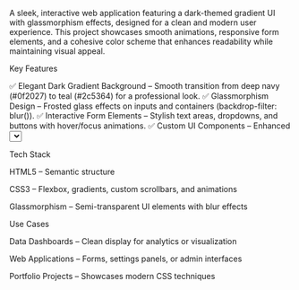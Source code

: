A sleek, interactive web application featuring a dark-themed gradient UI with glassmorphism effects, designed for a clean and modern user experience. This project showcases smooth animations, responsive form elements, and a cohesive color scheme that enhances readability while maintaining visual appeal.


Key Features

✅ Elegant Dark Gradient Background – Smooth transition from deep navy (#0f2027) to teal (#2c5364) for a professional look.
✅ Glassmorphism Design – Frosted glass effects on inputs and containers (backdrop-filter: blur()).
✅ Interactive Form Elements – Stylish text areas, dropdowns, and buttons with hover/focus animations.
✅ Custom UI Components – Enhanced <select> dropdown with SVG arrow, subtle shadows, and rounded corners.
✅ Responsive Layout – Centered flexbox design that works on all screen sizes.
✅ Modern Aesthetic – Cyan/teal accent colors (#00c6ff, #0072ff) with smooth transitions.


Tech Stack

HTML5 – Semantic structure

CSS3 – Flexbox, gradients, custom scrollbars, and animations

Glassmorphism – Semi-transparent UI elements with blur effects


Use Cases

Data Dashboards – Clean display for analytics or visualization

Web Applications – Forms, settings panels, or admin interfaces

Portfolio Projects – Showcases modern CSS techniques 
